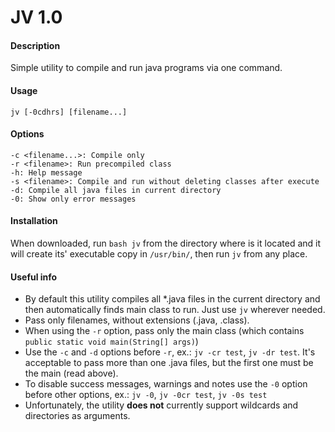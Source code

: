 # JV 1.0
#### Description
Simple utility to compile and run java programs via one command.
#### Usage
`jv [-0cdhrs] [filename...]`
#### Options
`-c <filename...>: Compile only`<br>
`-r <filename>: Run precompiled class`<br>
`-h: Help message`<br>
`-s <filename>: Compile and run without deleting classes after execute`<br>
`-d: Compile all java files in current directory`<br>
`-0: Show only error messages`
#### Installation
When downloaded, run `bash jv` from the directory where is it located and it will create its' executable copy in `/usr/bin/`, then run `jv` from any place.
#### Useful info
* By default this utility compiles all *.java files in the current directory and then automatically finds main class to run. Just use `jv` wherever needed.
* Pass only filenames, without extensions (.java, .class).
* When using the `-r` option, pass only the main class (which contains `public static void main(String[] args)`)
* Use the `-c` and `-d` options before `-r`, ex.: `jv -cr test`, `jv -dr test`. It's acceptable to pass more than one .java files, but the first one must be the main (read above).
* To disable success messages, warnings and notes use the `-0` option before other options, ex.: `jv -0`, `jv -0cr test`, `jv -0s test`
* Unfortunately, the utility **does not** currently support wildcards and directories as arguments.
